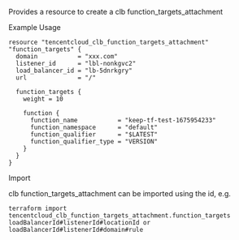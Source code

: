 Provides a resource to create a clb function_targets_attachment

Example Usage

```hcl
resource "tencentcloud_clb_function_targets_attachment" "function_targets" {
  domain           = "xxx.com"
  listener_id      = "lbl-nonkgvc2"
  load_balancer_id = "lb-5dnrkgry"
  url              = "/"

  function_targets {
    weight = 10

    function {
      function_name           = "keep-tf-test-1675954233"
      function_namespace      = "default"
      function_qualifier      = "$LATEST"
      function_qualifier_type = "VERSION"
    }
  }
}
```

Import

clb function_targets_attachment can be imported using the id, e.g.

```
terraform import tencentcloud_clb_function_targets_attachment.function_targets loadBalancerId#listenerId#locationId or loadBalancerId#listenerId#domain#rule
```